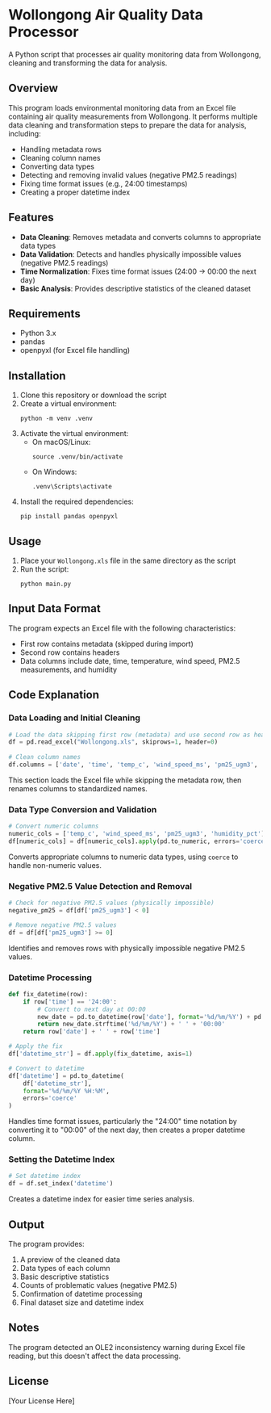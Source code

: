 # Wollongong Air Quality Data Processor

A Python script that processes air quality monitoring data from Wollongong, cleaning and transforming the data for analysis.

## Overview

This program loads environmental monitoring data from an Excel file containing air quality measurements from Wollongong. It performs multiple data cleaning and transformation steps to prepare the data for analysis, including:

- Handling metadata rows
- Cleaning column names
- Converting data types
- Detecting and removing invalid values (negative PM2.5 readings)
- Fixing time format issues (e.g., 24:00 timestamps)
- Creating a proper datetime index

## Features

- **Data Cleaning**: Removes metadata and converts columns to appropriate data types
- **Data Validation**: Detects and handles physically impossible values (negative PM2.5 readings)
- **Time Normalization**: Fixes time format issues (24:00 → 00:00 the next day)
- **Basic Analysis**: Provides descriptive statistics of the cleaned dataset

## Requirements

- Python 3.x
- pandas
- openpyxl (for Excel file handling)

## Installation

1. Clone this repository or download the script
2. Create a virtual environment:
   ```
   python -m venv .venv
   ```
3. Activate the virtual environment:
   - On macOS/Linux:
     ```
     source .venv/bin/activate
     ```
   - On Windows:
     ```
     .venv\Scripts\activate
     ```
4. Install the required dependencies:
   ```
   pip install pandas openpyxl
   ```

## Usage

1. Place your `Wollongong.xls` file in the same directory as the script
2. Run the script:
   ```
   python main.py
   ```

## Input Data Format

The program expects an Excel file with the following characteristics:
- First row contains metadata (skipped during import)
- Second row contains headers
- Data columns include date, time, temperature, wind speed, PM2.5 measurements, and humidity

## Code Explanation

### Data Loading and Initial Cleaning

```python
# Load the data skipping first row (metadata) and use second row as header
df = pd.read_excel("Wollongong.xls", skiprows=1, header=0)
    
# Clean column names
df.columns = ['date', 'time', 'temp_c', 'wind_speed_ms', 'pm25_ugm3', 'humidity_pct']
```

This section loads the Excel file while skipping the metadata row, then renames columns to standardized names.

### Data Type Conversion and Validation

```python
# Convert numeric columns
numeric_cols = ['temp_c', 'wind_speed_ms', 'pm25_ugm3', 'humidity_pct']
df[numeric_cols] = df[numeric_cols].apply(pd.to_numeric, errors='coerce')
```

Converts appropriate columns to numeric data types, using `coerce` to handle non-numeric values.

### Negative PM2.5 Value Detection and Removal

```python
# Check for negative PM2.5 values (physically impossible)
negative_pm25 = df[df['pm25_ugm3'] < 0]

# Remove negative PM2.5 values
df = df[df['pm25_ugm3'] >= 0]
```

Identifies and removes rows with physically impossible negative PM2.5 values.

### Datetime Processing

```python
def fix_datetime(row):
    if row['time'] == '24:00':
        # Convert to next day at 00:00
        new_date = pd.to_datetime(row['date'], format='%d/%m/%Y') + pd.Timedelta(days=1)
        return new_date.strftime('%d/%m/%Y') + ' ' + '00:00'
    return row['date'] + ' ' + row['time']

# Apply the fix
df['datetime_str'] = df.apply(fix_datetime, axis=1)

# Convert to datetime
df['datetime'] = pd.to_datetime(
    df['datetime_str'],
    format='%d/%m/%Y %H:%M',
    errors='coerce'
)
```

Handles time format issues, particularly the "24:00" time notation by converting it to "00:00" of the next day, then creates a proper datetime column.

### Setting the Datetime Index

```python
# Set datetime index
df = df.set_index('datetime')
```

Creates a datetime index for easier time series analysis.

## Output

The program provides:
1. A preview of the cleaned data
2. Data types of each column
3. Basic descriptive statistics
4. Counts of problematic values (negative PM2.5)
5. Confirmation of datetime processing
6. Final dataset size and datetime index

## Notes

The program detected an OLE2 inconsistency warning during Excel file reading, but this doesn't affect the data processing.

## License

[Your License Here]